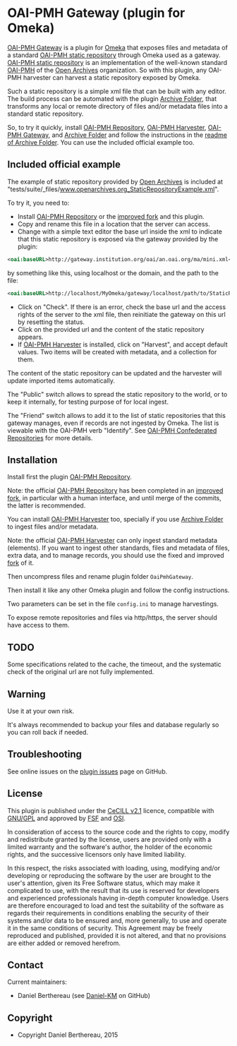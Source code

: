 OAI-PMH Gateway (plugin for Omeka)
==================================

[OAI-PMH Gateway] is a plugin for [Omeka] that exposes files and metadata of a
standard [OAI-PMH static repository] through Omeka used as a gateway.
[OAI-PMH static repository] is an implementation of the well-known standard
[OAI-PMH] of the [Open Archives] organization. So with this plugin, any OAI-PMH
harvester can harvest a static repository exposed by Omeka.

Such a static repository is a simple xml file that can be built with any editor.
The build process can be automated with the plugin [Archive Folder], that
transforms any local or remote directory of files and/or metadata files into a
standard static repository.

So, to try it quickly, install [OAI-PMH Repository], [OAI-PMH Harvester], [OAI-PMH Gateway],
and [Archive Folder] and follow the instructions in the [readme of Archive Folder].
You can use the included official example too.


Included official example
-------------------------

The example of static repository provided by [Open Archives] is included at
"tests/suite/_files/www.openarchives.org_StaticRepositoryExample.xml".

To try it, you need to:

- Install [OAI-PMH Repository] or the [improved fork] and this plugin.
- Copy and rename this file in a location that the server can access.
- Change with a simple text editor the base url inside the xml to indicate that
this static repository is exposed via the gateway provided by the plugin:
```xml
<oai:baseURL>http://gateway.institution.org/oai/an.oai.org/ma/mini.xml</oai:baseURL>
```
by something like this, using localhost or the domain, and the path to the file:
```xml
<oai:baseURL>http://localhost/MyOmeka/gateway/localhost/path/to/StaticRepositoryExample.xml</oai:baseURL>
```
- Click on "Check". If there is an error, check the base url and the access
rights of the server to the xml file, then reinitiate the gateway on this url by
resetting the status.
- Click on the provided url and the content of the static repository appears.
- If [OAI-PMH Harvester] is installed, click on "Harvest", and accept default
values. Two items will be created with metadata, and a collection for them.

The content of the static repository can be updated and the harvester will
update imported items automatically.

The "Public" switch allows to spread the static repository to the world, or to
keep it internally, for testing purpose of for local ingest.

The "Friend" switch allows to add it to the list of static repositories that
this gateway manages, even if records are not ingested by Omeka. The list is
viewable with the OAI-PMH verb "Identify". See [OAI-PMH Confederated Repositories] for more
details.


Installation
------------

Install first the plugin [OAI-PMH Repository].

Note: the official [OAI-PMH Repository] has been completed in an [improved fork],
in particular with a human interface, and until merge of the commits, the latter
is recommended.

You can install [OAI-PMH Harvester] too, specially if you use [Archive Folder]
to ingest files and/or metadata.

Note: the official [OAI-PMH Harvester] can only ingest standard metadata
(elements). If you want to ingest other standards, files and metadata of files,
extra data, and to manage records, you should use the fixed and improved [fork]
of it.

Then uncompress files and rename plugin folder `OaiPmhGateway`.

Then install it like any other Omeka plugin and follow the config instructions.

Two parameters can be set in the file `config.ini` to manage harvestings.

To expose remote repositories and files via http/https, the server should have
access to them.


TODO
----

Some specifications related to the cache, the timeout, and the systematic check
of the original url are not fully implemented.


Warning
-------

Use it at your own risk.

It's always recommended to backup your files and database regularly so you can
roll back if needed.


Troubleshooting
---------------

See online issues on the [plugin issues] page on GitHub.


License
-------

This plugin is published under the [CeCILL v2.1] licence, compatible with
[GNU/GPL] and approved by [FSF] and [OSI].

In consideration of access to the source code and the rights to copy, modify and
redistribute granted by the license, users are provided only with a limited
warranty and the software's author, the holder of the economic rights, and the
successive licensors only have limited liability.

In this respect, the risks associated with loading, using, modifying and/or
developing or reproducing the software by the user are brought to the user's
attention, given its Free Software status, which may make it complicated to use,
with the result that its use is reserved for developers and experienced
professionals having in-depth computer knowledge. Users are therefore encouraged
to load and test the suitability of the software as regards their requirements
in conditions enabling the security of their systems and/or data to be ensured
and, more generally, to use and operate it in the same conditions of security.
This Agreement may be freely reproduced and published, provided it is not
altered, and that no provisions are either added or removed herefrom.


Contact
-------

Current maintainers:

* Daniel Berthereau (see [Daniel-KM] on GitHub)


Copyright
---------

* Copyright Daniel Berthereau, 2015


[OAI-PMH Gateway]: https://github.com/Daniel-KM/OaiPmhGateway
[Omeka]: https://omeka.org
[OAI-PMH static repository]: http://www.openarchives.org/OAI/2.0/guidelines-static-repository.htm
[OAI-PMH]: https://www.openarchives.org/OAI/2.0/openarchivesprotocol.htm
[Open Archives]: https://www.openarchives.org
[Archive Folder]: https://github.com/Daniel-KM/ArchiveFolder
[OAI-PMH Repository]: https://omeka.org/add-ons/plugins/oai-pmh-repository
[OAI-PMH Harvester]: https://omeka.org/add-ons/plugins/oai-pmh-harvester
[readme of Archive Folder]: https://github.com/Daniel-KM/ArchiveFolder
[OAI-PMH Confederated Repositories]: https://www.openarchives.org/OAI/2.0/guidelines-friends.htm
[improved fork]: https://github.com/Daniel-KM/OaiPmhRepository
[fork]: https://github.com/Daniel-KM/OaipmhHarvester
[plugin issues]: https://github.com/Daniel-KM/OaiPmhGateway/issues
[CeCILL v2.1]: https://www.cecill.info/licences/Licence_CeCILL_V2.1-en.html
[GNU/GPL]: https://www.gnu.org/licenses/gpl-3.0.html
[FSF]: https://www.fsf.org
[OSI]: http://opensource.org
[Daniel-KM]: https://github.com/Daniel-KM "Daniel Berthereau"

